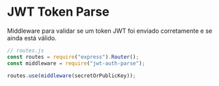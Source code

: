# JWT Token Parse

Middleware para validar se um token JWT foi enviado corretamente e se ainda está válido.

```js
// routes.js
const routes = require("express").Router();
const middleware = require("jwt-auth-parse");

routes.use(middleware(secretOrPublicKey));
```
